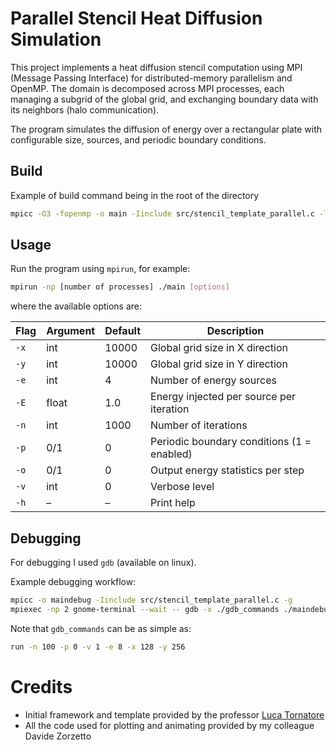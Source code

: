 # Parallel Stencil Heat Diffusion Simulation

This project implements a heat diffusion stencil computation using MPI (Message Passing Interface) for distributed-memory parallelism and OpenMP. The domain is decomposed across MPI processes, each managing a subgrid of the global grid, and exchanging boundary data with its neighbors (halo communication).

The program simulates the diffusion of energy over a rectangular plate with configurable size, sources, and periodic boundary conditions.

## Build

Example of build command being in the root of the directory

```bash
mpicc -O3 -fopenmp -o main -Iinclude src/stencil_template_parallel.c -lm
```

## Usage

Run the program using `mpirun`, for example:

```bash
mpirun -np [number of processes] ./main [options]
```

where the available options are:

| Flag | Argument | Default | Description                                |
| ---- | -------- | ------- | ------------------------------------------ |
| `-x` | int      | 10000   | Global grid size in X direction            |
| `-y` | int      | 10000   | Global grid size in Y direction            |
| `-e` | int      | 4       | Number of energy sources                   |
| `-E` | float    | 1.0     | Energy injected per source per iteration   |
| `-n` | int      | 1000    | Number of iterations                       |
| `-p` | 0/1      | 0       | Periodic boundary conditions (1 = enabled) |
| `-o` | 0/1      | 0       | Output energy statistics per step          |
| `-v` | int      | 0       | Verbose level                              |
| `-h` | –        | –       | Print help                                 |

## Debugging

For debugging I used `gdb` (available on linux). 

Example debugging workflow:

```bash
mpicc -o maindebug -Iinclude src/stencil_template_parallel.c -g
mpiexec -np 2 gnome-terminal --wait -- gdb -x ./gdb_commands ./maindebug
```

Note that `gdb_commands` can be as simple as:

```bash
run -n 100 -p 0 -v 1 -e 8 -x 128 -y 256
```

# Credits

- Initial framework and template provided by the professor [Luca Tornatore](https://github.com/lucatornatore)
- All the code used for plotting and animating provided by my colleague Davide Zorzetto